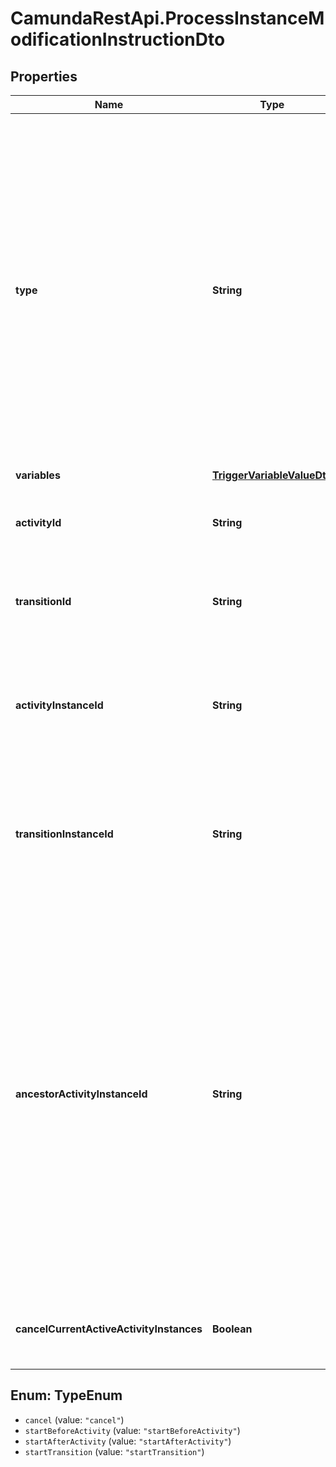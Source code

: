 # CamundaRestApi.ProcessInstanceModificationInstructionDto

## Properties
Name | Type | Description | Notes
------------ | ------------- | ------------- | -------------
**type** | **String** | **Mandatory**. One of the following values: &#x60;cancel&#x60;, &#x60;startBeforeActivity&#x60;, &#x60;startAfterActivity&#x60;, &#x60;startTransition&#x60;.  * A cancel instruction requests cancellation of a single activity instance or all instances of one activity. * A startBeforeActivity instruction requests to enter a given activity. * A startAfterActivity instruction requests to execute the single outgoing sequence flow of a given activity. * A startTransition instruction requests to execute a specific sequence flow. | 
**variables** | [**TriggerVariableValueDto**](TriggerVariableValueDto.md) |  | [optional] 
**activityId** | **String** | Can be used with instructions of types &#x60;startTransition&#x60;. Specifies the sequence flow to start. | [optional] 
**transitionId** | **String** | Can be used with instructions of types &#x60;startTransition&#x60;. Specifies the sequence flow to start. | [optional] 
**activityInstanceId** | **String** | Can be used with instructions of type &#x60;cancel&#x60;. Specifies the activity instance to cancel. Valid values are the activity instance IDs supplied by the [Get Activity Instance request](https://docs.camunda.org/manual/develop/reference/rest/process-instance/get-activity-instances/). | [optional] 
**transitionInstanceId** | **String** | Can be used with instructions of type &#x60;cancel&#x60;. Specifies the transition instance to cancel. Valid values are the transition instance IDs supplied by the [Get Activity Instance request](https://docs.camunda.org/manual/develop/reference/rest/process-instance/get-activity-instances/). | [optional] 
**ancestorActivityInstanceId** | **String** | Can be used with instructions of type &#x60;startBeforeActivity&#x60;, &#x60;startAfterActivity&#x60;, and &#x60;startTransition&#x60;. Valid values are the activity instance IDs supplied by the Get Activity Instance request. If there are multiple parent activity instances of the targeted activity, this specifies the ancestor scope in which hierarchy the activity/transition is to be instantiated.  Example: When there are two instances of a subprocess and an activity contained in the subprocess is to be started, this parameter allows to specifiy under which subprocess instance the activity should be started. | [optional] 
**cancelCurrentActiveActivityInstances** | **Boolean** | Can be used with instructions of type cancel. Prevents the deletion of new created activity instances. | [optional] 

<a name="TypeEnum"></a>
## Enum: TypeEnum

* `cancel` (value: `"cancel"`)
* `startBeforeActivity` (value: `"startBeforeActivity"`)
* `startAfterActivity` (value: `"startAfterActivity"`)
* `startTransition` (value: `"startTransition"`)

